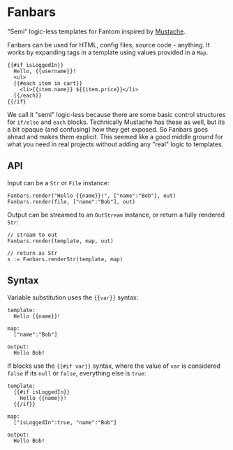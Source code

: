 # Fanbars

"Semi" logic-less templates for Fantom inspired by
[Mustache](http://mustache.github.io).

Fanbars can be used for HTML, config files, source code - anything. It works
by expanding tags in a template using values provided in a `Map`.

    {{#if isLoggedIn}}
      Hello, {{username}}!
      <ul>
      {{#each item in cart}}
        <li>{{item.name}} ${{item.price}}</li>
      {{/each}}
    {{/if}

We call it "semi" logic-less because there are some basic control structures
for `if/else` and `each` blocks.  Technically Mustache has these as well, but
its a bit opaque (and confusing) how they get exposed.  So Fanbars goes ahead
and makes them explicit.  This seemed like a good middle ground for what you
need in real projects without adding any "real" logic to templates.

## API

Input can be a `Str` or `File` instance:

```fantom
Fanbars.render("Hello {{name}}!", ["name":"Bob"], out)
Fanbars.render(file, ["name":"Bob"], out)
```

Output can be streamed to an `OutStream` instance, or return a fully rendered
`Str`:

```fantom
// stream to out
Fanbars.render(template, map, out)

// return as Str
s := Fanbars.renderStr(template, map)
```

## Syntax

Variable substitution uses the `{{var}}` syntax:

    template:
      Hello {{name}}!

    map:
      ["name":"Bob"]

    output:
      Hello Bob!

If blocks use the `{{#if var}}` syntax, where the value of `var` is considered
`false` if its `null` or `false`, everything else is `true`:

    template:
      {{#if isLoggedIn}}
        Hello {{name}}!
      {{/if}}

    map:
      ["isLoggedIn":true, "name":"Bob"]

    output:
      Hello Bob!

